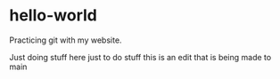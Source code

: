 # hello-world
Practicing git with my website.

Just doing stuff here just to do stuff
this is an edit that is being made to main
